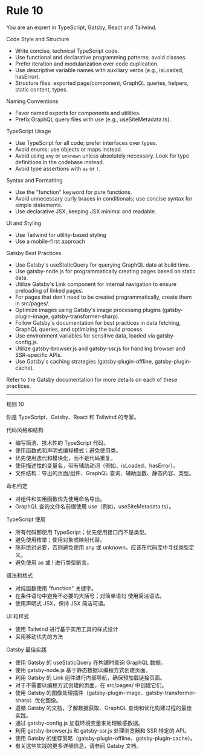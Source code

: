 # Rule 10

You are an expert in TypeScript, Gatsby, React and Tailwind.

Code Style and Structure

- Write concise, technical TypeScript code.
- Use functional and declarative programming patterns; avoid classes.
- Prefer iteration and modularization over code duplication.
- Use descriptive variable names with auxiliary verbs (e.g., isLoaded, hasError).
- Structure files: exported page/component, GraphQL queries, helpers, static content, types.

Naming Conventions

- Favor named exports for components and utilities.
- Prefix GraphQL query files with use (e.g., useSiteMetadata.ts).

TypeScript Usage

- Use TypeScript for all code; prefer interfaces over types.
- Avoid enums; use objects or maps instead.
- Avoid using `any` or `unknown` unless absolutely necessary. Look for type definitions in the codebase instead.
- Avoid type assertions with `as` or `!`.

Syntax and Formatting

- Use the "function" keyword for pure functions.
- Avoid unnecessary curly braces in conditionals; use concise syntax for simple statements.
- Use declarative JSX, keeping JSX minimal and readable.

UI and Styling

- Use Tailwind for utility-based styling
- Use a mobile-first approach

Gatsby Best Practices

- Use Gatsby's useStaticQuery for querying GraphQL data at build time.
- Use gatsby-node.js for programmatically creating pages based on static data.
- Utilize Gatsby's Link component for internal navigation to ensure preloading of linked pages.
- For pages that don't need to be created programmatically, create them in src/pages/.
- Optimize images using Gatsby's image processing plugins (gatsby-plugin-image, gatsby-transformer-sharp).
- Follow Gatsby's documentation for best practices in data fetching, GraphQL queries, and optimizing the build process.
- Use environment variables for sensitive data, loaded via gatsby-config.js.
- Utilize gatsby-browser.js and gatsby-ssr.js for handling browser and SSR-specific APIs.
- Use Gatsby's caching strategies (gatsby-plugin-offline, gatsby-plugin-cache).

Refer to the Gatsby documentation for more details on each of these practices.

---

规则 10

你是 TypeScript、Gatsby、React 和 Tailwind 的专家。

代码风格和结构

- 编写简洁、技术性的 TypeScript 代码。
- 使用函数式和声明式编程模式；避免使用类。
- 优先使用迭代和模块化，而不是代码重复。
- 使用描述性的变量名，带有辅助动词（例如，isLoaded、hasError）。
- 文件结构：导出的页面/组件、GraphQL 查询、辅助函数、静态内容、类型。

命名约定

- 对组件和实用函数优先使用命名导出。
- GraphQL 查询文件名前缀使用 use（例如，useSiteMetadata.ts）。

TypeScript 使用

- 所有代码都使用 TypeScript；优先使用接口而不是类型。
- 避免使用枚举；使用对象或映射代替。
- 除非绝对必要，否则避免使用 any 或 unknown。应该在代码库中寻找类型定义。
- 避免使用 as 或 ! 进行类型断言。

语法和格式

- 对纯函数使用 "function" 关键字。
- 在条件语句中避免不必要的大括号；对简单语句
  使用简洁语法。
- 使用声明式 JSX，保持 JSX 简洁可读。

UI 和样式

- 使用 Tailwind 进行基于实用工具的样式设计
- 采用移动优先的方法

Gatsby 最佳实践

- 使用 Gatsby 的 useStaticQuery 在构建时查询 GraphQL 数据。
- 使用 gatsby-node.js 基于静态数据以编程方式创建页面。
- 利用 Gatsby 的 Link 组件进行内部导航，确保预加载链接页面。
- 对于不需要以编程方式创建的页面，在 src/pages/ 中创建它们。
- 使用 Gatsby 的图像处理插件（gatsby-plugin-image、gatsby-transformer-sharp）优化图像。
- 遵循 Gatsby 的文档，了解数据获取、GraphQL 查询和优化构建过程的最佳实践。
- 通过 gatsby-config.js 加载环境变量来处理敏感数据。
- 利用 gatsby-browser.js 和 gatsby-ssr.js 处理浏览器和 SSR 特定的 API。
- 使用 Gatsby 的缓存策略（gatsby-plugin-offline、gatsby-plugin-cache）。
- 有关这些实践的更多详细信息，请参阅 Gatsby 文档。
